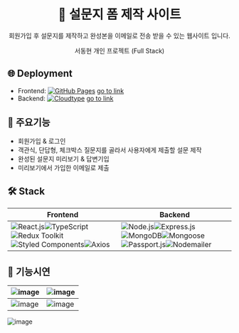 <div align="center">
  <h1>📝 설문지 폼 제작 사이트</h1> 
  <p>회원가입 후 설문지를 제작하고 완성본을 이메일로 전송 받을 수 있는 웹사이트 입니다. </p>
  <p>서동현 개인 프로젝트 (Full Stack)</p> 
</div> 

<h2>🌐 Deployment</h2> 
<ul> 
  <li>
    Frontend: <a href="https://pages.github.com" target="_blank"><img src="https://img.shields.io/badge/GitHub%20Pages-222222?style=flat-square&logo=github&logoColor=white" alt="GitHub Pages"></a>
    <a href="https://dongmay98.github.io/GoogleForm_client-TS/">go to link</a>
  </li> 
  <li>
    Backend: <a href="https://cloudtype.io" target="_blank"><img src="https://img.shields.io/badge/Cloudtype-3178C6?style=flat-square&logo=cloudtype&logoColor=white" alt="Cloudtype"></a>
    <a href="https://github.com/dongmay98/GoogleForm_server">go to link</a>
  </li> 
</ul> 

<h2>🌟 주요기능</h2> 
<ul> 
  <li>회원가입 & 로그인</li> 
  <li>객관식, 단답형, 체크박스 질문지를 골라서 사용자에게 제출할 설문 제작</li> 
  <li>완성된 설문지 미리보기 & 답변기입</li> 
  <li>미리보기에서 가입한 이메일로 제출</li> 
</ul> 

## 🛠️ Stack
| Frontend                    | Backend                                  |
| ----------------------------- | -------------------------------------------------------- |
|<img src="https://img.shields.io/badge/React-61DAFB?style=flat-square&logo=react&logoColor=white" alt="React.js"><img src="https://img.shields.io/badge/TypeScript-3178C6?style=flat-square&logo=typescript&logoColor=white" alt="TypeScript"><img src="https://img.shields.io/badge/Redux%20Toolkit-764ABC?style=flat-square&logo=redux&logoColor=white" alt="Redux Toolkit"><img src="https://img.shields.io/badge/Styled%20Components-DB7093?style=flat-square&logo=styled-components&logoColor=white" alt="Styled Components"><img src="https://img.shields.io/badge/Axios-5A29E4?style=flat-square&logo=axios&logoColor=white" alt="Axios">|<img src="https://img.shields.io/badge/Node.js-339933?style=flat-square&logo=node.js&logoColor=white" alt="Node.js"><img src="https://img.shields.io/badge/Express-000000?style=flat-square&logo=express&logoColor=white" alt="Express.js"><img src="https://img.shields.io/badge/MongoDB-47A248?style=flat-square&logo=mongodb&logoColor=white" alt="MongoDB"><img src="https://img.shields.io/badge/Mongoose-880000?style=flat-square&logo=mongoose&logoColor=white" alt="Mongoose"><img src="https://img.shields.io/badge/Passport-34E27A?style=flat-square&logo=passport&logoColor=white" alt="Passport.js"><img src="https://img.shields.io/badge/Nodemailer-339AF0?style=flat-square&logo=nodemailer&logoColor=white" alt="Nodemailer"> |

## 🚀 기능시연

![image](https://github.com/dongmay98/SurveyForm_client/assets/108654814/7de7f770-cf32-4b8c-9d29-de8b33951f44) | ![image](https://github.com/dongmay98/SurveyForm_client/assets/108654814/fd6c7d27-e412-4a9e-8868-594116577f44)
---|---
![image](https://github.com/dongmay98/SurveyForm_client/assets/108654814/f4f46780-08a4-408b-af1f-fcb9a26f9b57) | ![image](https://github.com/dongmay98/SurveyForm_client/assets/108654814/c98329bf-1f33-449d-a5a8-84709462353d)

![image](https://github.com/dongmay98/SurveyForm_client/assets/108654814/0f58633a-2030-4eeb-8257-6bcac7dac0b1)
